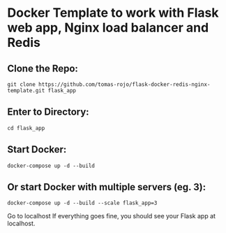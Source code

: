 # Docker Template to work with Flask web app, Nginx load balancer and Redis

## Clone the Repo:

```
git clone https://github.com/tomas-rojo/flask-docker-redis-nginx-template.git flask_app
```

## Enter to Directory:

```
cd flask_app
```

## Start Docker:

```
docker-compose up -d --build 
```

## Or start Docker with multiple servers (eg. 3):

```
docker-compose up -d --build --scale flask_app=3
```

Go to localhost
If everything goes fine, you should see your Flask app at localhost.
